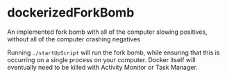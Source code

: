 # dockerizedForkBomb
An implemented fork bomb with all of the computer slowing positives, without all of the computer crashing negatives

Running `./startUpScript` will run the fork bomb, while ensuring that this is occurring on a single process on your computer. Docker itself will eventually need to be killed with Activity Monitor or Task Manager.
